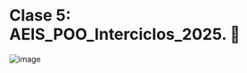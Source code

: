 # Clase 5: AEIS_POO_Interciclos_2025. 📝
![image](https://github.com/user-attachments/assets/b1c3708c-1234-4744-9cd6-08c4bc86d34c)
